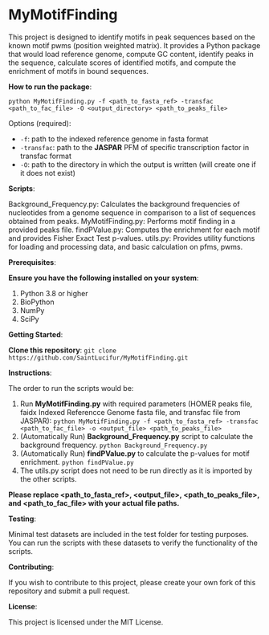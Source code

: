 # MyMotifFinding

This project is designed to identify motifs in peak sequences based on the known motif pwms (position weighted matrix). It provides a Python package that would load reference genome, compute GC content, identify peaks in the sequence, calculate scores of identified motifs, and compute the enrichment of motifs in bound sequences.

**How to run the package**:

`python MyMotifFinding.py -f <path_to_fasta_ref> -transfac <path_to_fac_file> -O <output_directory> <path_to_peaks_file>`

Options (required):
* `-f`: path to the indexed reference genome in fasta format
* `-transfac`: path to the **JASPAR** PFM of specific transcription factor in transfac format
* `-O`: path to the directory in which the output is written (will create one if it does not exist)

**Scripts**:

Background_Frequency.py: Calculates the background frequencies of nucleotides from a genome sequence in comparison to a list of sequences obtained from peaks.
MyMotifFinding.py: Performs motif finding in a provided peaks file.
findPValue.py: Computes the enrichment for each motif and provides Fisher Exact Test p-values.
utils.py: Provides utility functions for loading and processing data, and basic calculation on pfms, pwms.

**Prerequisites**:

**Ensure you have the following installed on your system**:
1. Python 3.8 or higher
2. BioPython
3. NumPy
4. SciPy

**Getting Started**:

**Clone this repository**:
`git clone https://github.com/SaintLucifur/MyMotifFinding.git`

**Instructions**:

The order to run the scripts would be:

1. Run **MyMotifFinding.py** with required parameters (HOMER peaks file, faidx Indexed Referencce Genome fasta file, and transfac file from JASPAR):
    `python MyMotifFinding.py -f <path_to_fasta_ref> -transfac <path_to_fac_file> -o <output_file> <path_to_peaks_file>`
2. (Automatically Run) **Background_Frequency.py** script to calculate the background frequency.
    `python Background_Frequency.py`
3. (Automatically Run) **findPValue.py** to calculate the p-values for motif enrichment.
    `python findPValue.py`
4. The utils.py script does not need to be run directly as it is imported by the other scripts.

**Please replace <path_to_fasta_ref>, <output_file>, <path_to_peaks_file>, and <path_to_fac_file> with your actual file paths.**

**Testing**:

Minimal test datasets are included in the test folder for testing purposes. You can run the scripts with these datasets to verify the functionality of the scripts.

**Contributing**:

If you wish to contribute to this project, please create your own fork of this repository and submit a pull request.

**License**:

This project is licensed under the MIT License.
